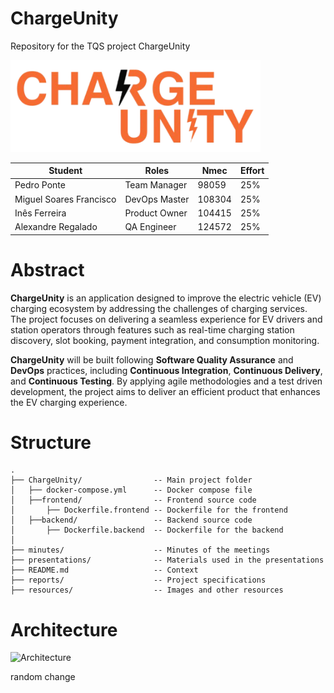 # ChargeUnity
Repository for the TQS project ChargeUnity

<img src="resources/ChargeUnityLogo.png" alt="ChargeUnityLogo" width="400"/>

| Student         | Roles         | Nmec   | Effort |
| --------------- | ------------- | ------ | ------ |
| Pedro Ponte     | Team Manager | 98059  | 25%    |
| Miguel Soares Francisco | DevOps Master | 108304 | 25%    |
| Inês Ferreira | Product Owner | 104415 | 25%  |
| Alexandre Regalado | QA Engineer     | 124572 | 25%    |

# Abstract

**ChargeUnity** is an application designed to improve the electric vehicle (EV) charging ecosystem by addressing the challenges of charging services. The project focuses on delivering a seamless experience for EV drivers and station operators through features such as real-time charging station discovery, slot booking, payment integration, and consumption monitoring.

**ChargeUnity** will be built following **Software Quality Assurance** and **DevOps** practices, including **Continuous Integration**, **Continuous Delivery**, and **Continuous Testing**. By applying agile methodologies and a test driven development, the project aims to deliver an efficient product that enhances the EV charging experience.

# Structure

```
.
├── ChargeUnity/                -- Main project folder
│   ├── docker-compose.yml      -- Docker compose file
│   ├──frontend/                -- Frontend source code
│       ├── Dockerfile.frontend -- Dockerfile for the frontend
│   ├──backend/                 -- Backend source code
│       ├── Dockerfile.backend  -- Dockerfile for the backend
│
├── minutes/                    -- Minutes of the meetings
├── presentations/              -- Materials used in the presentations
├── README.md                   -- Context
├── reports/                    -- Project specifications
├── resources/                  -- Images and other resources
```

# Architecture
![Architecture](resources/arquitechture/ArchitectureChargeUnity.jpg)

random change